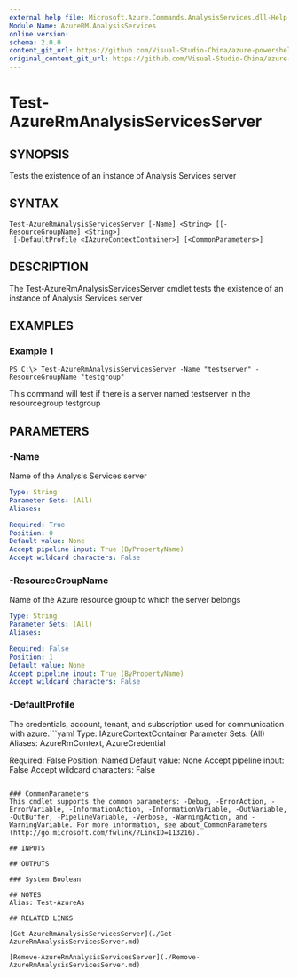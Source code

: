 ```yaml
---
external help file: Microsoft.Azure.Commands.AnalysisServices.dll-Help.xml
Module Name: AzureRM.AnalysisServices
online version:
schema: 2.0.0
content_git_url: https://github.com/Visual-Studio-China/azure-powershell/blob/preview/src/ResourceManager/AnalysisServices/Commands.AnalysisServices/help/Test-AzureRmAnalysisServicesServer.md
original_content_git_url: https://github.com/Visual-Studio-China/azure-powershell/blob/preview/src/ResourceManager/AnalysisServices/Commands.AnalysisServices/help/Test-AzureRmAnalysisServicesServer.md
---
```


# Test-AzureRmAnalysisServicesServer

## SYNOPSIS
Tests the existence of an instance of Analysis Services server

## SYNTAX

```
Test-AzureRmAnalysisServicesServer [-Name] <String> [[-ResourceGroupName] <String>]
 [-DefaultProfile <IAzureContextContainer>] [<CommonParameters>]
```

## DESCRIPTION
The Test-AzureRmAnalysisServicesServer cmdlet tests the existence of an instance of Analysis Services server

## EXAMPLES

### Example 1
```
PS C:\> Test-AzureRmAnalysisServicesServer -Name "testserver" -ResourceGroupName "testgroup"
```

This command will test if there is a server named testserver in the resourcegroup testgroup

## PARAMETERS

### -Name
Name of the Analysis Services server

```yaml
Type: String
Parameter Sets: (All)
Aliases: 

Required: True
Position: 0
Default value: None
Accept pipeline input: True (ByPropertyName)
Accept wildcard characters: False
```

### -ResourceGroupName
Name of the Azure resource group to which the server belongs

```yaml
Type: String
Parameter Sets: (All)
Aliases: 

Required: False
Position: 1
Default value: None
Accept pipeline input: True (ByPropertyName)
Accept wildcard characters: False
```

### -DefaultProfile
The credentials, account, tenant, and subscription used for communication with azure.```yaml
Type: IAzureContextContainer
Parameter Sets: (All)
Aliases: AzureRmContext, AzureCredential

Required: False
Position: Named
Default value: None
Accept pipeline input: False
Accept wildcard characters: False
```

### CommonParameters
This cmdlet supports the common parameters: -Debug, -ErrorAction, -ErrorVariable, -InformationAction, -InformationVariable, -OutVariable, -OutBuffer, -PipelineVariable, -Verbose, -WarningAction, and -WarningVariable. For more information, see about_CommonParameters (http://go.microsoft.com/fwlink/?LinkID=113216).

## INPUTS

## OUTPUTS

### System.Boolean

## NOTES
Alias: Test-AzureAs

## RELATED LINKS

[Get-AzureRmAnalysisServicesServer](./Get-AzureRmAnalysisServicesServer.md)

[Remove-AzureRmAnalysisServicesServer](./Remove-AzureRmAnalysisServicesServer.md)
